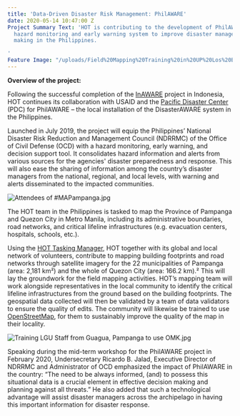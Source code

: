 ```yaml
---
title: 'Data-Driven Disaster Risk Management: PhilAWARE'
date: 2020-05-14 10:47:00 Z
Project Summary Text: 'HOT is contributing to the development of PhilAWARE, a custom
  hazard monitoring and early warning system to improve disaster management and decision
  making in the Philippines.

'
Feature Image: "/uploads/Field%20Mapping%20Training%20in%20UP%20Los%20Ban%CC%83os.jpg"
---
```


**Overview of the project:**

Following the successful completion of the [InAWARE](https://www.hotosm.org/projects/disaster-early-warning-and-capacity-building-inaware) project in Indonesia, HOT continues its collaboration with USAID and the [Pacific Disaster Center](https://www.pdc.org/) (PDC) for PhilAWARE – the local installation of the DisasterAWARE system in the Philippines.

Launched in July 2019, the project will equip the Philippines’ National Disaster Risk Reduction and Management Council (NDRRMC) of the Office of Civil Defense (OCD) with a hazard monitoring, early warning, and decision support tool. It consolidates hazard information and alerts from various sources for the agencies' disaster preparedness and response. This will also ease the sharing of information among the country’s disaster managers from the national, regional, and local levels, with warning and alerts disseminated to the impacted communities.

![Attendees of #MAPampanga.jpg](/uploads/Attendees%20of%20%23MAPampanga.jpg)

The HOT team in the Philippines is tasked to map the Province of Pampanga and Quezon City in Metro Manila, including its administrative boundaries, road networks, and critical lifeline infrastructures (e.g. evacuation centers, hospitals, schools, etc.). 

Using the [HOT Tasking Manager](http://tasks.hotosm.org), HOT together with its global and local network of volunteers, contribute to mapping building footprints and road networks through satellite imagery for the 22 municipalities of Pampanga (area: 2,181 km²) and the whole of Quezon City (area: 166.2 km).² This will lay the groundwork for the field mapping activities. HOT’s mapping team will work alongside representatives in the local community to identify the critical lifeline infrastructures from the ground based on the building footprints. The geospatial data collected will then be validated by a team of data validators to ensure the quality of edits. The community will likewise be trained to use [OpenStreetMap](http://openstreetmap.org), for them to sustainably improve the quality of the map in their locality.

![Training LGU Staff from Guagua, Pampanga to use OMK.jpg](/uploads/Training%20LGU%20Staff%20from%20Guagua,%20Pampanga%20to%20use%20OMK.jpg)

Speaking during the mid-term workshop for the PhilAWARE project in February 2020, Undersecretary Ricardo B. Jalad, Executive Director of NDRRMC and Administrator of OCD emphasized the impact of PhilAWARE in the country: “The need to be always informed, (and) to possess this situational data is a crucial element in effective decision making and planning against all threats.” He also added that such a technological advantage will assist disaster managers across the archipelago in having this important information for disaster response.


